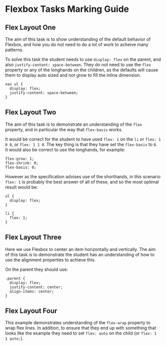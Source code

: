 # Flexbox Tasks Marking Guide

## Flex Layout One

The aim of this task is to show understanding of the default behavior of Flexbox, and how you do not need to do a lot of work to acheive many patterns.

To solve this task the student needs to use `display: flex` on the parent, and also `justify-content: space-between`. They do not need to use the `flex` property or any of the longhands on the children, as the defaults will cause them to display auto sized and not grow to fill the inline dimension.

```
nav ul {
  display: flex;
  justify-content: space-between;
}
```

## Flex Layout Two

The aim of this task is to demonstrate an understanding of the `flex` property, and in particular the way that `flex-basis` works.

It would be correct for the student to have used `flex: 1` on the `li` or `flex: 1 0 0`, or `flex: 1 1 0`. The key thing is that they have set the `flex-basis` to `0`. It would also be correct to use the longhands, for example:

```
flex-grow: 1;
flex-shrink: 0;
flex-basis: 0;
```

However as the specification advises use of the shorthands, in this scenario `flex: 1` is probably the best answer of all of these, and so the most optimal result would be:

```
ul {
  display: flex;
}

li {
  flex: 1;
}
```

## Flex Layout Three

Here we use Flexbox to center an item horizontally and vertically. The aim of this task is to demonstrate the student has an understanding of how to use the alignment properties to achieve this.

On the parent they should use:

```
.parent {
  display: flex;
  justify-content: center;
  align-items: center;
}
```

## Flex Layout Four

This example demonstrates understanding of the `flex-wrap` property to wrap flex lines. In addition, to ensure that they end up with something that looks like the example they need to set `flex: auto` on the child (or `flex: 1 1 auto;`).
